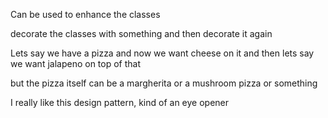 Can be used to enhance the classes

decorate the classes with something and then decorate it again


Lets say we have a pizza and now we want cheese on it 
and then lets say we want jalapeno on top of that 

but the pizza itself can be a margherita or a mushroom pizza or something

I really like this design pattern, kind of an eye opener